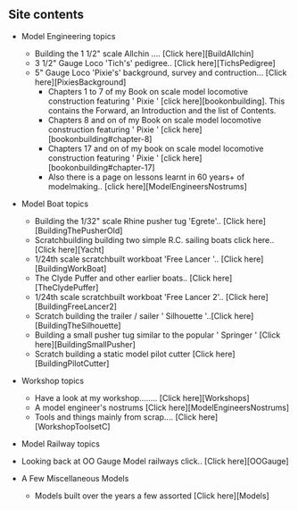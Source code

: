 ## Site contents

* Model Engineering topics
  * Building the 1 1/2" scale Allchin .... [Click here][BuildAllchin]
  * 3 1/2" Gauge Loco 'Tich's' pedigree.. [Click here][TichsPedigree]
  * 5" Gauge Loco 'Pixie's' background, survey and contruction... [Click here][PixiesBackground]
    * Chapters 1 to 7 of my Book on scale model locomotive construction featuring ' Pixie ' [click here][bookonbuilding]. This contains the Forward, an Introduction and the list of Contents.
    * Chapters 8 and on of my Book on scale model locomotive construction featuring ' Pixie ' [click here][bookonbuilding#chapter-8]
    * Chapters 17 and on of my book on scale model locomotive construction featuring ' Pixie ' [click here][bookonbuilding#chapter-17]
    * Also there is a page on lessons learnt in 60 years+ of modelmaking.. [click here][ModelEngineersNostrums]

* Model Boat topics
  * Building the 1/32" scale Rhine pusher tug 'Egrete'.. [Click here][BuildingThePusherOld]
  * Scratchbuilding building two simple R.C. sailing boats click here..[Click here][Yacht]
  * 1/24th scale scratchbuilt workboat 'Free Lancer '.. [Click here][BuildingWorkBoat]
  * The Clyde Puffer and other earlier boats.. [Click here][TheClydePuffer]
  * 1/24th scale scratchbuilt workboat 'Free Lancer 2'.. [Click here][BuildingFreeLancer2]
  * Scratch building the trailer / sailer ' Silhouette '..[Click here][BuildingTheSilhouette]
  * Building a small pusher tug similar to the popular ' Springer ' [Click here][BuildingSmallPusher]
  * Scratch building a static model pilot cutter [Click here][BuildingPilotCutter]
* Workshop topics
  * Have a look at my workshop........ [Click here][Workshops]
  * A model engineer's nostrums [Click here][ModelEngineersNostrums]
  * Tools and things mainly from scrap.... [Click here][WorkshopToolsetC]
* Model Railway topics
 * Looking back at OO Gauge Model railways click.. [Click here][OOGauge]
* A Few Miscellaneous Models
  * Models built over the years a few assorted [Click here][Models]